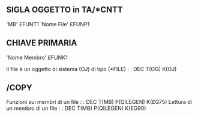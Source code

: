 
## SIGLA OGGETTO in TA/*CNTT
 'MB'                               £FUNT1
 'Nome File'                        £FUNP1

## CHIAVE PRIMARIA
 'Nome Membro'                      £FUNK1

Il file è un oggetto di sistema (OJ) di tipo (*FILE)
 :  : DEC T(OG) K(OJ)

## /COPY
Funzioni sui membri di un file
 :  : DEC T(MB) P(QILEGEN) K(£G75)
Lettura di un membro di un file
 :  : DEC T(MB) P(QILEGEN) K(£G90)
